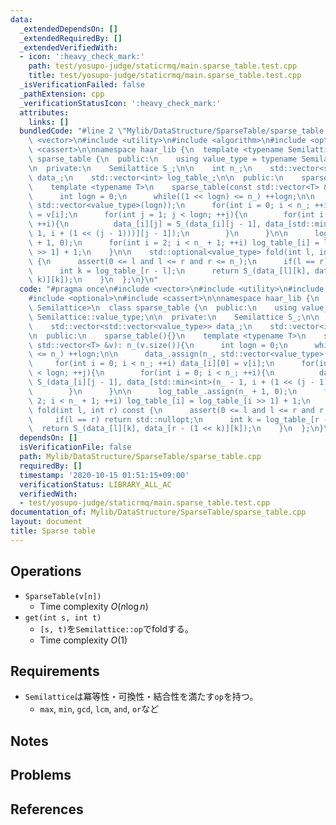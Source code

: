 ```yaml
---
data:
  _extendedDependsOn: []
  _extendedRequiredBy: []
  _extendedVerifiedWith:
  - icon: ':heavy_check_mark:'
    path: test/yosupo-judge/staticrmq/main.sparse_table.test.cpp
    title: test/yosupo-judge/staticrmq/main.sparse_table.test.cpp
  _isVerificationFailed: false
  _pathExtension: cpp
  _verificationStatusIcon: ':heavy_check_mark:'
  attributes:
    links: []
  bundledCode: "#line 2 \"Mylib/DataStructure/SparseTable/sparse_table.cpp\"\n#include\
    \ <vector>\n#include <utility>\n#include <algorithm>\n#include <optional>\n#include\
    \ <cassert>\n\nnamespace haar_lib {\n  template <typename Semilattice>\n  class\
    \ sparse_table {\n  public:\n    using value_type = typename Semilattice::value_type;\n\
    \n  private:\n    Semilattice S_;\n\n    int n_;\n    std::vector<std::vector<value_type>>\
    \ data_;\n    std::vector<int> log_table_;\n\n  public:\n    sparse_table(){}\n\
    \    template <typename T>\n    sparse_table(const std::vector<T> &v): n_(v.size()){\n\
    \      int logn = 0;\n      while((1 << logn) <= n_) ++logn;\n\n      data_.assign(n_,\
    \ std::vector<value_type>(logn));\n      for(int i = 0; i < n_; ++i) data_[i][0]\
    \ = v[i];\n      for(int j = 1; j < logn; ++j){\n        for(int i = 0; i < n_;\
    \ ++i){\n          data_[i][j] = S_(data_[i][j - 1], data_[std::min<int>(n_ -\
    \ 1, i + (1 << (j - 1)))][j - 1]);\n        }\n      }\n\n      log_table_.assign(n_\
    \ + 1, 0);\n      for(int i = 2; i < n_ + 1; ++i) log_table_[i] = log_table_[i\
    \ >> 1] + 1;\n    }\n\n    std::optional<value_type> fold(int l, int r) const\
    \ {\n      assert(0 <= l and l <= r and r <= n_);\n      if(l == r) return std::nullopt;\n\
    \      int k = log_table_[r - l];\n      return S_(data_[l][k], data_[r - (1 <<\
    \ k)][k]);\n    }\n  };\n}\n"
  code: "#pragma once\n#include <vector>\n#include <utility>\n#include <algorithm>\n\
    #include <optional>\n#include <cassert>\n\nnamespace haar_lib {\n  template <typename\
    \ Semilattice>\n  class sparse_table {\n  public:\n    using value_type = typename\
    \ Semilattice::value_type;\n\n  private:\n    Semilattice S_;\n\n    int n_;\n\
    \    std::vector<std::vector<value_type>> data_;\n    std::vector<int> log_table_;\n\
    \n  public:\n    sparse_table(){}\n    template <typename T>\n    sparse_table(const\
    \ std::vector<T> &v): n_(v.size()){\n      int logn = 0;\n      while((1 << logn)\
    \ <= n_) ++logn;\n\n      data_.assign(n_, std::vector<value_type>(logn));\n \
    \     for(int i = 0; i < n_; ++i) data_[i][0] = v[i];\n      for(int j = 1; j\
    \ < logn; ++j){\n        for(int i = 0; i < n_; ++i){\n          data_[i][j] =\
    \ S_(data_[i][j - 1], data_[std::min<int>(n_ - 1, i + (1 << (j - 1)))][j - 1]);\n\
    \        }\n      }\n\n      log_table_.assign(n_ + 1, 0);\n      for(int i =\
    \ 2; i < n_ + 1; ++i) log_table_[i] = log_table_[i >> 1] + 1;\n    }\n\n    std::optional<value_type>\
    \ fold(int l, int r) const {\n      assert(0 <= l and l <= r and r <= n_);\n \
    \     if(l == r) return std::nullopt;\n      int k = log_table_[r - l];\n    \
    \  return S_(data_[l][k], data_[r - (1 << k)][k]);\n    }\n  };\n}\n"
  dependsOn: []
  isVerificationFile: false
  path: Mylib/DataStructure/SparseTable/sparse_table.cpp
  requiredBy: []
  timestamp: '2020-10-15 01:51:15+09:00'
  verificationStatus: LIBRARY_ALL_AC
  verifiedWith:
  - test/yosupo-judge/staticrmq/main.sparse_table.test.cpp
documentation_of: Mylib/DataStructure/SparseTable/sparse_table.cpp
layout: document
title: Sparse table
---
```


## Operations

- `SparseTable(v[n])`
    - Time complexity $O(n \log n)$
- `get(int s, int t)`
	- `[s, t)`を`Semilattice::op`でfoldする。
	- Time complexity $O(1)$

## Requirements

- `Semilattice`は冪等性・可換性・結合性を満たす`op`を持つ。
	- `max`, `min`, `gcd`, `lcm`, `and`, `or`など

## Notes

## Problems

## References
